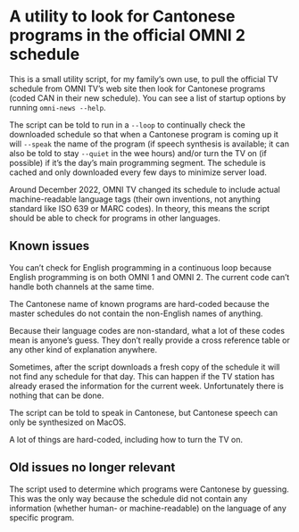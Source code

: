 A utility to look for Cantonese programs in the official OMNI 2 schedule
====================================================================

This is a small utility script, for my family’s own use,
to pull the official TV schedule from OMNI TV’s web site
then look for Cantonese programs (coded CAN in their new schedule).
You can see a list of startup options by running `omni-news --help`.

The script can be told to run in a `--loop` to continually check the downloaded schedule
so that when a Cantonese program is coming up
it will `--speak` the name of the program
(if speech synthesis is available;
it can also be told to stay `--quiet` in the wee hours)
and/or turn the TV on (if possible) if it’s the day’s main programming segment.
The schedule is cached and only downloaded every few days to minimize server load.

Around December 2022, OMNI TV changed its schedule to include actual machine-readable language tags
(their own inventions, not anything standard like ISO 639 or MARC codes).
In theory, this means the script should be able to check for programs in other languages.

Known issues
------------

You can’t check for English programming in a continuous loop
because English programming is on both OMNI 1 and OMNI 2.
The current code can’t handle both channels at the same time.

The Cantonese name of known programs are hard-coded
because the master schedules do not contain the non-English names of anything.

Because their language codes are non-standard,
what a lot of these codes mean is anyone’s guess.
They don’t really provide a cross reference table or any other kind of explanation anywhere.

Sometimes, after the script downloads a fresh copy of the schedule
it will not find any schedule for that day.
This can happen if the TV station has already erased the information for the current week.
Unfortunately there is nothing that can be done.

The script can be told to speak in Cantonese,
but Cantonese speech can only be synthesized on MacOS.

A lot of things are hard-coded, including how to turn the TV on.

Old issues no longer relevant
-----------------------------
The script used to determine which programs were Cantonese by guessing.
This was the only way because the schedule did not contain any information
(whether human- or machine-readable) on the language of any specific program.
